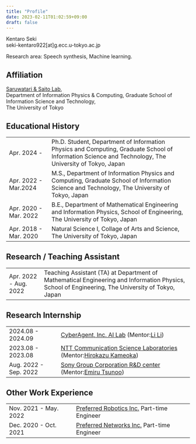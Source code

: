 ```yaml
---
title: "Profile"
date: 2023-02-11T01:02:59+09:00
draft: false
---
```


Kentaro Seki\
seki-kentaro922[at]g.ecc.u-tokyo.ac.jp

Research area: Speech synthesis, Machine learning.

## Affiliation

[Saruwatari & Saito Lab](https://www.sp.ipc.i.u-tokyo.ac.jp/index-en),  
Department of Information Physics & Computing,
Graduate School of Information Science and Technology,  
The University of Tokyo

## Educational History

|                       |                                                                                                                                                       |
| :-------------------- | :---------------------------------------------------------------------------------------------------------------------------------------------------- |
| Apr. 2024 -           | Ph.D. Student, Department of Information Physics and Computing, Graduate School of Information Science and Technology, The University of Tokyo, Japan |
| Apr. 2022 - Mar.2024  | M.S., Department of Information Physics and Computing, Graduate School of Information Science and Technology, The University of Tokyo, Japan          |
| Apr. 2020 - Mar. 2022 | B.E., Department of Mathematical Engineering and Information Physics, School of Engineering, The University of Tokyo, Japan                           |
| Apr. 2018 - Mar. 2020 | Natural Science I, Collage of Arts and Science, The University of Tokyo, Japan                                                                        |

## Research / Teaching Assistant

|                   |                                                               |
| :---------------- | :------------------------------------------------------------ |
| Apr. 2022 - Aug. 2022 | Teaching Assistant (TA) at Department of Mathematical Engineering and Information Physics, School of Engineering, The University of Tokyo, Japan |

## Research Internship

|                   |                                                                                                                                                                       |
| :---------------- | :-------------------------------------------------------------------------------------------------------------------------------------------------------------------- |
| 2024.08 - 2024.09 | [CyberAgent, Inc. AI Lab](https://research.cyberagent.ai/) (Mentor:[Li Li](https://lili-0805.github.io/))                                                              |
| 2023.08 - 2023.08 | [NTT Communication Science Laboratories](https://www.rd.ntt/e/cs/) (Mentor:[Hirokazu Kameoka](https://www.kecl.ntt.co.jp/people/kameoka.hirokazu/index-e.html))        |
| Aug. 2022 - Sep. 2022 | [Sony Group Corporation R&D center](https://www.sony.com/en/SonyInfo/research/) (Mentor:[Emiru Tsunoo](https://scholar.google.co.jp/citations?user=34_X2z4AAAAJ))  |

## Other Work Experience
|                   |                                                                                            |
| :---------------- | :----------------------------------------------------------------------------------------- |
| Nov. 2021 - May. 2022 | [Preferred Robotics Inc.](https://www.pfrobotics.jp/) Part-time Engineer                   |
| Dec. 2020 - Oct. 2021 | [Preferred Networks Inc.](https://www.preferred.jp/en/) Part-time Engineer                 |

